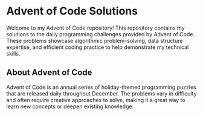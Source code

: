 # Advent of Code Solutions
Welcome to my Advent of Code repository! This repository contains my solutions to the daily programming challenges provided by Advent of Code. These problems showcase algorithmic problem-solving, data structure expertise, and efficient coding practice to help demonstrate my technical skills.

## About Advent of Code
Advent of Code is an annual series of holiday-themed programming puzzles that are released daily throughout December. The problems vary in difficulty and often require creative approaches to solve, making it a great way to learn new concepts or deepen existing knowledge.
